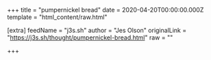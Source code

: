 
+++
title = "pumpernickel bread"
date = 2020-04-20T00:00:00.000Z
template = "html_content/raw.html"

[extra]
feedName = "j3s.sh"
author = "Jes Olson"
originalLink = "https://j3s.sh/thought/pumpernickel-bread.html"
raw = ""

+++

